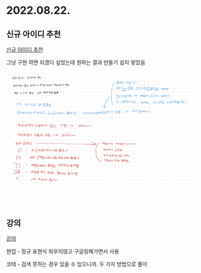 # 2022.08.22.

## 신규 아이디 추천

[신규 아이디 추천](https://school.programmers.co.kr/learn/courses/30/lessons/72410)

그냥 구현 하면 되겠다 싶었는데 원하는 결과 만들기 쉽지 앟았음

![풀이](TIL-6.jpg)

## 강의
[강의](https://www.youtube.com/watch?v=KGmuGWMzXx8)

현업 - 정규 표현식 외우지않고 구글링해가면서 사용

코테 - 검색 못하는 경우 있을 수 있으니까. 두 가지 방법으로 풀이



